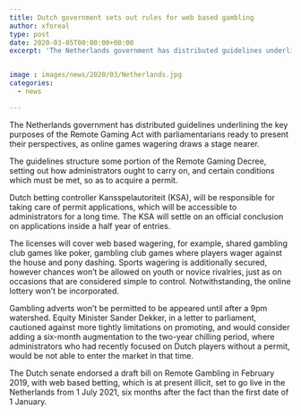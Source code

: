 ```yaml
---
title: Dutch government sets out rules for web based gambling
author: xforeal 
type: post
date: 2020-03-05T00:00:00+00:00
excerpt: 'The Netherlands government has distributed guidelines underlining the key purposes of the Remote Gaming Act with parliamentarians ready to present their perspectives, as online games wagering moves a stage closer '


image : images/news/2020/03/Netherlands.jpg
categories:
  - news

---
```

The Netherlands government has distributed guidelines underlining the key purposes of the Remote Gaming Act with parliamentarians ready to present their perspectives, as online games wagering draws a stage nearer. 

The guidelines structure some portion of the Remote Gaming Decree, setting out how administrators ought to carry on, and certain conditions which must be met, so as to acquire a permit. 

Dutch betting controller Kansspelautoriteit (KSA), will be responsible for taking care of permit applications, which will be accessible to administrators for a long time. The KSA will settle on an official conclusion on applications inside a half year of entries. 

The licenses will cover web based wagering, for example, shared gambling club games like poker, gambling club games where players wager against the house and pony dashing. Sports wagering is additionally secured, however chances won&#8217;t be allowed on youth or novice rivalries, just as on occasions that are considered simple to control. Notwithstanding, the online lottery won&#8217;t be incorporated. 

Gambling adverts won&#8217;t be permitted to be appeared until after a 9pm watershed. Equity Minister Sander Dekker, in a letter to parliament, cautioned against more tightly limitations on promoting, and would consider adding a six-month augmentation to the two-year chilling period, where administrators who had recently focused on Dutch players without a permit, would be not able to enter the market in that time. 

The Dutch senate endorsed a draft bill on Remote Gambling in February 2019, with web based betting, which is at present illicit, set to go live in the Netherlands from 1 July 2021, six months after the fact than the first date of 1 January.